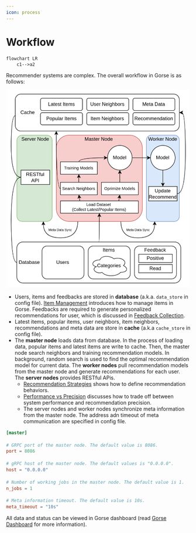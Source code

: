 ```yaml
---
icon: process
---
```

# Workflow

```mermaid
flowchart LR
    c1-->a2
```

Recommender systems are complex. The overall workflow in Gorse is as follows:

<center><img width="500" src="../img/ch2/overview.png"></center>

- Users, items and feedbacks are stored in **database** (a.k.a. `data_store` in config file). [Item Management](item-management) introduces how to manage items in Gorse. Feedbacks are required to generate personalized recommendations for user, which is discussed in [Feedback Collection](feedback-collection).
- Latest items, popular items, user neighbors, item neighbors, recommendations and meta data are store in **cache** (a.k.a `cache_store` in config file).
- The **master node** loads data from database. In the process of loading data, popular items and latest items are write to cache. Then, the master node search neighbors and training recommendation models. In background, random search is used to find the optimal recommendation model for current data. The **worker nodes** pull recommendation models from the master node and generate recommendations for each user. The **server nodes** provides RESTful APis. 
    - [Recommendation Strategies](recommendation-strategies) shows how to define recommendation behaviors. 
    - [Performance vs Precision](performance-vs-precision) discusses how to trade off between system performance and recommendation precision. 
    - The server nodes and worker nodes synchronize meta information from the master node. The address adn timeout of meta communication are specified in config file.

```toml
[master]

# GRPC port of the master node. The default value is 8086.
port = 8086

# gRPC host of the master node. The default values is "0.0.0.0".
host = "0.0.0.0"

# Number of working jobs in the master node. The default value is 1.
n_jobs = 1

# Meta information timeout. The default value is 10s.
meta_timeout = "10s"
```

All data and status can be viewed in Gorse dashboard (read [Gorse Dashboard](gorse-dashboard) for more information).
